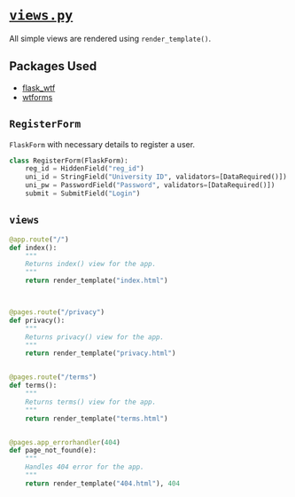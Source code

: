 # [`views.py`](https://github.com/ineshbose/boyd_bot_messenger/blob/master/views.py)

All simple views are rendered using `render_template()`.


## Packages Used

* [flask_wtf](https://github.com/lepture/flask-wtf)
* [wtforms](https://github.com/wtforms/wtforms)



## `RegisterForm`

`FlaskForm` with necessary details to register a user.

```python
class RegisterForm(FlaskForm):
    reg_id = HiddenField("reg_id")
    uni_id = StringField("University ID", validators=[DataRequired()])
    uni_pw = PasswordField("Password", validators=[DataRequired()])
    submit = SubmitField("Login")
```



## `views`

```python
@app.route("/")
def index():
    """
    Returns index() view for the app.
    """
    return render_template("index.html")



@pages.route("/privacy")
def privacy():
    """
    Returns privacy() view for the app.
    """
    return render_template("privacy.html")


@pages.route("/terms")
def terms():
    """
    Returns terms() view for the app.
    """
    return render_template("terms.html")


@pages.app_errorhandler(404)
def page_not_found(e):
    """
    Handles 404 error for the app.
    """
    return render_template("404.html"), 404

```